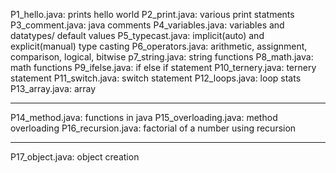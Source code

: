 P1_hello.java: prints hello world
P2_print.java: various print statments
P3_comment.java: java comments
P4_variables.java: variables and datatypes/ default values
P5_typecast.java: implicit(auto) and explicit(manual) type casting
P6_operators.java: arithmetic, assignment, comparison, logical, bitwise
p7_string.java: string functions
P8_math.java: math functions
P9_ifelse.java: if else if statement
P10_ternery.java: ternery statement
P11_switch.java: switch statement
P12_loops.java: loop stats
P13_array.java: array
******************************************************************************
P14_method.java: functions in java
P15_overloading.java: method overloading
P16_recursion.java: factorial of a number using recursion
******************************************************************************
P17_object.java: object creation

